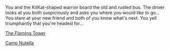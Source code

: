 You and the KitKat-shaped warrior board the old and rusted bus. 
The driver looks at you both suspiciously and asks you where you would like to go...
You stare at your new friend and both of you know what's next. You yell triumphantly that you're headed for...

[The Flaming Tower](journey-to-flaming-tower/journey-to-flaming-tower.md)

[Camp Nutella](journey-to-camp-nutella/journey-to-camp-nutella.md)

